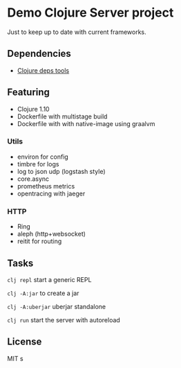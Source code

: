# Demo Clojure Server project

Just to keep up to date with current frameworks.

## Dependencies

- [Clojure deps tools](https://clojure.org/guides/deps_and_cli)

## Featuring

- Clojure 1.10
- Dockerfile with multistage build
- Dockerfile with with native-image using graalvm

### Utils

- environ for config
- timbre for logs
- log to json udp (logstash style)
- core.async
- prometheus metrics
- opentracing with jaeger

### HTTP

- Ring
- aleph (http+websocket)
- reitit for routing

## Tasks

`clj repl` start a generic REPL

`clj -A:jar` to create a jar

`clj -A:uberjar` uberjar standalone

`clj run` start the server with autoreload

## License

MIT
s